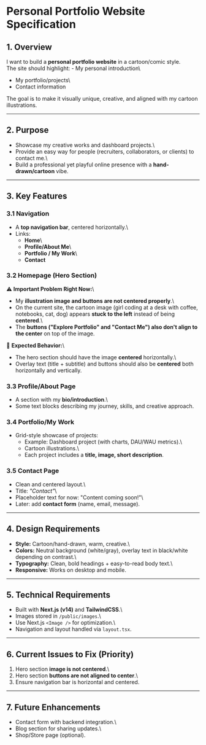 # Personal Portfolio Website Specification

## 1. Overview

I want to build a **personal portfolio website** in a cartoon/comic
style.\
The site should highlight: - My personal introduction\
- My portfolio/projects\
- Contact information

The goal is to make it visually unique, creative, and aligned with my
cartoon illustrations.

------------------------------------------------------------------------

## 2. Purpose

-   Showcase my creative works and dashboard projects.\
-   Provide an easy way for people (recruiters, collaborators, or
    clients) to contact me.\
-   Build a professional yet playful online presence with a
    **hand-drawn/cartoon** vibe.

------------------------------------------------------------------------

## 3. Key Features

### 3.1 Navigation

-   A **top navigation bar**, centered horizontally.\
-   Links:
    -   **Home**\
    -   **Profile/About Me**\
    -   **Portfolio / My Work**\
    -   **Contact**

### 3.2 Homepage (Hero Section)

⚠️ **Important Problem Right Now:**\
- My **illustration image and buttons are not centered properly**.\
- On the current site, the cartoon image (girl coding at a desk with
coffee, notebooks, cat, dog) appears **stuck to the left** instead of
being **centered**.\
- The **buttons ("Explore Portfolio" and "Contact Me") also don't align
to the center** on top of the image.

📌 **Expected Behavior:**\
- The hero section should have the image **centered** horizontally.\
- Overlay text (title + subtitle) and buttons should also be
**centered** both horizontally and vertically.

### 3.3 Profile/About Page

-   A section with my **bio/introduction**.\
-   Some text blocks describing my journey, skills, and creative
    approach.

### 3.4 Portfolio/My Work

-   Grid-style showcase of projects:
    -   Example: Dashboard project (with charts, DAU/WAU metrics).\
    -   Cartoon illustrations.\
    -   Each project includes a **title, image, short description**.

### 3.5 Contact Page

-   Clean and centered layout.\
-   Title: *"Contact"*\
-   Placeholder text for now: "Content coming soon!"\
-   Later: add **contact form** (name, email, message).

------------------------------------------------------------------------

## 4. Design Requirements

-   **Style:** Cartoon/hand-drawn, warm, creative.\
-   **Colors:** Neutral background (white/gray), overlay text in
    black/white depending on contrast.\
-   **Typography:** Clean, bold headings + easy-to-read body text.\
-   **Responsive:** Works on desktop and mobile.

------------------------------------------------------------------------

## 5. Technical Requirements

-   Built with **Next.js (v14)** and **TailwindCSS**.\
-   Images stored in `/public/images`.\
-   Use Next.js `<Image />` for optimization.\
-   Navigation and layout handled via `layout.tsx`.

------------------------------------------------------------------------

## 6. Current Issues to Fix (Priority)

1.  Hero section **image is not centered**.\
2.  Hero section **buttons are not aligned to center**.\
3.  Ensure navigation bar is horizontal and centered.

------------------------------------------------------------------------

## 7. Future Enhancements

-   Contact form with backend integration.\
-   Blog section for sharing updates.\
-   Shop/Store page (optional).
